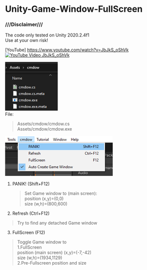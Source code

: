 # Unity-Game-Window-FullScreen  
### ///Disclaimer///  
The code only tested on Unity 2020.2.4f1  
Use at your own risk!  

[YouTube]  https://www.youtube.com/watch?v=JbJkS_oShVk  
[![YouTube Video JbJkS_oShVk](https://img.youtube.com/vi/JbJkS_oShVk/maxresdefault.jpg)](https://www.youtube.com/watch?v=JbJkS_oShVk)
  
![UGWFS_PIC1.png](/UGWFS_PIC1.png)  
File:  
>Assets/cmdow/cmdow.cs  
>Assets/cmdow/cmdow.exe  
  
![UGWFS_PIC2.png](/UGWFS_PIC2.png)  
1. PANIK! (Shift+F12)  
   >Set Game window to (main screen):  
      >position (x,y)=(0,0)  
      >size (w,h)=(800,600)  
      
2. Refresh (Ctrl+F12)  
  >Try to find any detached Game window   
  
3. FullScreen (F12)  
  >Toggle Game window to  
  >  1.FullScreen  
  >    position (main screen) (x,y)=(-7,-42)  
  >    size (w,h)=(1934,1129)  
  >  2.Pre-Fullscreen position and size  
